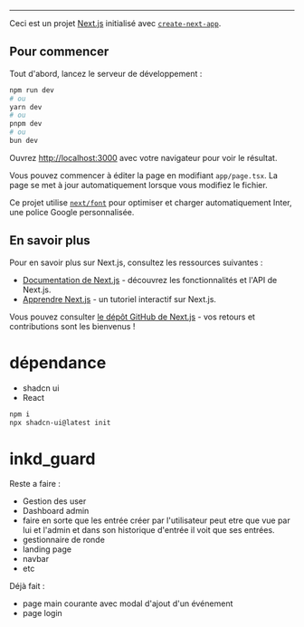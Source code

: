 

---

Ceci est un projet [Next.js](https://nextjs.org/) initialisé avec [`create-next-app`](https://github.com/vercel/next.js/tree/canary/packages/create-next-app).

## Pour commencer

Tout d'abord, lancez le serveur de développement :

```bash
npm run dev
# ou
yarn dev
# ou
pnpm dev
# ou
bun dev
```

Ouvrez [http://localhost:3000](http://localhost:3000) avec votre navigateur pour voir le résultat.

Vous pouvez commencer à éditer la page en modifiant `app/page.tsx`. La page se met à jour automatiquement lorsque vous modifiez le fichier.

Ce projet utilise [`next/font`](https://nextjs.org/docs/basic-features/font-optimization) pour optimiser et charger automatiquement Inter, une police Google personnalisée.

## En savoir plus

Pour en savoir plus sur Next.js, consultez les ressources suivantes :

- [Documentation de Next.js](https://nextjs.org/docs) - découvrez les fonctionnalités et l'API de Next.js.
- [Apprendre Next.js](https://nextjs.org/learn) - un tutoriel interactif sur Next.js.

Vous pouvez consulter [le dépôt GitHub de Next.js](https://github.com/vercel/next.js/) - vos retours et contributions sont les bienvenus !


# dépendance

- shadcn ui 
- React 

```bash
npm i
npx shadcn-ui@latest init

```
# inkd_guard

Reste a faire :
- Gestion des user
- Dashboard admin
- faire en sorte que les entrée créer par l'utilisateur peut etre que vue par lui et l'admin et dans son historique d'entrée il voit que ses entrées.
- gestionnaire de ronde
- landing page
- navbar
- etc

Déjà fait :
- page main courante avec modal d'ajout d'un événement 
- page login 
